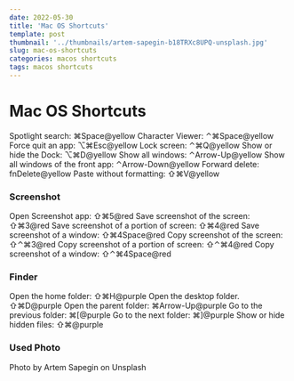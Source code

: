 ```yaml
---
date: 2022-05-30
title: 'Mac OS Shortcuts'
template: post
thumbnail: '../thumbnails/artem-sapegin-b18TRXc8UPQ-unsplash.jpg'
slug: mac-os-shortcuts
categories: macos shortcuts
tags: macos shortcuts
---
```


# Mac OS Shortcuts

Spotlight search: ⌘Space@yellow
Character Viewer: ⌃⌘Space@yellow
Force quit an app: ⌥⌘Esc@yellow
Lock screen: ⌃⌘Q@yellow
Show or hide the Dock: ⌥⌘D@yellow
Show all windows: ⌃Arrow-Up@yellow
Show all windows of the front app: ⌃Arrow-Down@yellow
Forward delete: fnDelete@yellow
Paste without formatting: ⇧⌘V@yellow

### Screenshot

Open Screenshot app: ⇧⌘5@red
Save screenshot of the screen: ⇧⌘3@red
Save screenshot of a portion of screen: ⇧⌘4@red
Save screenshot of a window: ⇧⌘4Space@red
Copy screenshot of the screen: ⇧⌃⌘3@red
Copy screenshot of a portion of screen: ⇧⌃⌘4@red
Copy screenshot of a window: ⇧⌃⌘4Space@red

### Finder

Open the home folder: ⇧⌘H@purple
Open the desktop folder. ⇧⌘D@purple
Open the parent folder: ⌘Arrow-Up@purple
Go to the previous folder: ⌘[@purple
Go to the next folder: ⌘]@purple
Show or hide hidden files: ⇧⌘@purple


### Used Photo

Photo by Artem Sapegin on Unsplash

